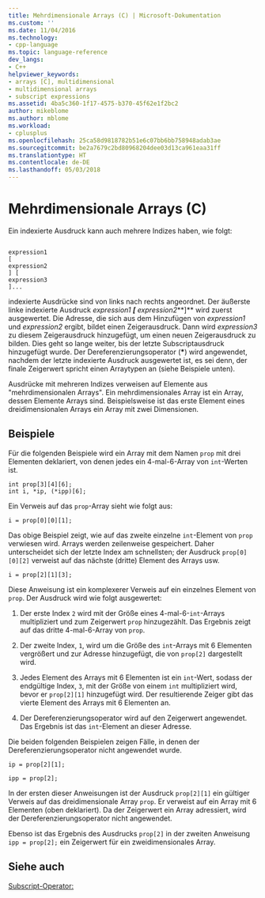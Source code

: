 ```yaml
---
title: Mehrdimensionale Arrays (C) | Microsoft-Dokumentation
ms.custom: ''
ms.date: 11/04/2016
ms.technology:
- cpp-language
ms.topic: language-reference
dev_langs:
- C++
helpviewer_keywords:
- arrays [C], multidimensional
- multidimensional arrays
- subscript expressions
ms.assetid: 4ba5c360-1f17-4575-b370-45f62e1f2bc2
author: mikeblome
ms.author: mblome
ms.workload:
- cplusplus
ms.openlocfilehash: 25ca58d9818782b51e6c07bb6bb758948adab3ae
ms.sourcegitcommit: be2a7679c2bd80968204dee03d13ca961eaa31ff
ms.translationtype: HT
ms.contentlocale: de-DE
ms.lasthandoff: 05/03/2018
---
```

# <a name="multidimensional-arrays-c"></a>Mehrdimensionale Arrays (C)
Ein indexierte Ausdruck kann auch mehrere Indizes haben, wie folgt:  
  
```  
  
expression1  
[  
expression2  
] [  
expression3  
]...  
```  
  
 indexierte Ausdrücke sind von links nach rechts angeordnet. Der äußerste linke indexierte Ausdruck *expression1 ***[*** expression2***]** wird zuerst ausgewertet. Die Adresse, die sich aus dem Hinzufügen von *expression1* und *expression2* ergibt, bildet einen Zeigerausdruck. Dann wird *expression3* zu diesem Zeigerausdruck hinzugefügt, um einen neuen Zeigerausdruck zu bilden. Dies geht so lange weiter, bis der letzte Subscriptausdruck hinzugefügt wurde. Der Dereferenzierungsoperator (**\***) wird angewendet, nachdem der letzte indexierte Ausdruck ausgewertet ist, es sei denn, der finale Zeigerwert spricht einen Arraytypen an (siehe Beispiele unten).  
  
 Ausdrücke mit mehreren Indizes verweisen auf Elemente aus "mehrdimensionalen Arrays". Ein mehrdimensionales Array ist ein Array, dessen Elemente Arrays sind. Beispielsweise ist das erste Element eines dreidimensionalen Arrays ein Array mit zwei Dimensionen.  
  
## <a name="examples"></a>Beispiele  
 Für die folgenden Beispiele wird ein Array mit dem Namen `prop` mit drei Elementen deklariert, von denen jedes ein 4-mal-6-Array von `int`-Werten ist.  
  
```  
int prop[3][4][6];  
int i, *ip, (*ipp)[6];  
```  
  
 Ein Verweis auf das `prop`-Array sieht wie folgt aus:  
  
```  
i = prop[0][0][1];  
```  
  
 Das obige Beispiel zeigt, wie auf das zweite einzelne `int`-Element von `prop` verwiesen wird. Arrays werden zeilenweise gespeichert. Daher unterscheidet sich der letzte Index am schnellsten; der Ausdruck `prop[0][0][2]` verweist auf das nächste (dritte) Element des Arrays usw.  
  
```  
i = prop[2][1][3];  
```  
  
 Diese Anweisung ist ein komplexerer Verweis auf ein einzelnes Element von `prop`. Der Ausdruck wird wie folgt ausgewertet:  
  
1.  Der erste Index `2` wird mit der Größe eines 4-mal-6-`int`-Arrays multipliziert und zum Zeigerwert `prop` hinzugezählt. Das Ergebnis zeigt auf das dritte 4-mal-6-Array von `prop`.  
  
2.  Der zweite Index, `1`, wird um die Größe des `int`-Arrays mit 6 Elementen vergrößert und zur Adresse hinzugefügt, die von `prop[2]` dargestellt wird.  
  
3.  Jedes Element des Arrays mit 6 Elementen ist ein `int`-Wert, sodass der endgültige Index, `3`, mit der Größe von einem `int` multipliziert wird, bevor er `prop[2][1]` hinzugefügt wird. Der resultierende Zeiger gibt das vierte Element des Arrays mit 6 Elementen an.  
  
4.  Der Dereferenzierungsoperator wird auf den Zeigerwert angewendet. Das Ergebnis ist das `int`-Element an dieser Adresse.  
  
 Die beiden folgenden Beispielen zeigen Fälle, in denen der Dereferenzierungsoperator nicht angewendet wurde.  
  
```  
ip = prop[2][1];  
  
ipp = prop[2];  
```  
  
 In der ersten dieser Anweisungen ist der Ausdruck `prop[2][1]` ein gültiger Verweis auf das dreidimensionale Array `prop`. Er verweist auf ein Array mit 6 Elementen (oben deklariert). Da der Zeigerwert ein Array adressiert, wird der Dereferenzierungsoperator nicht angewendet.  
  
 Ebenso ist das Ergebnis des Ausdrucks `prop[2]` in der zweiten Anweisung `ipp = prop[2];` ein Zeigerwert für ein zweidimensionales Array.  
  
## <a name="see-also"></a>Siehe auch  
 [Subscript-Operator: ](../cpp/subscript-operator.md)